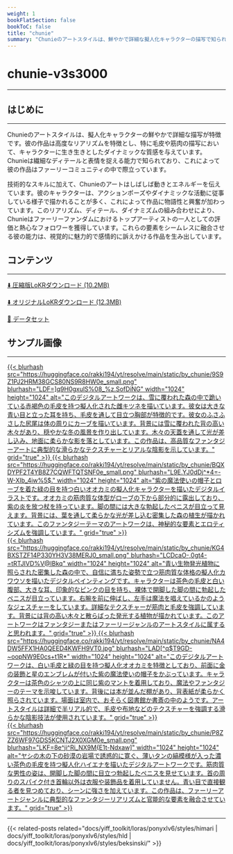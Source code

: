 ```yaml
---
weight: 1
bookFlatSection: false
bookToC: false
title: "chunie"
summary: "Chunieのアートスタイルは、鮮やかで詳細な擬人化キャラクターの描写で知られており、繊細なディテールと表情を捉え、動きとエネルギーを表現することで、ファーリーコミュニティで熱心なフォロワーを獲得しています。"
---
```


<!--markdownlint-disable MD025 MD033 -->

# chunie-v3s3000

---

## はじめに

---

Chunieのアートスタイルは、擬人化キャラクターの鮮やかで詳細な描写が特徴です。彼の作品は高度なリアリズムを特徴とし、特に毛皮や筋肉の描写において、キャラクターに生き生きとしたダイナミックな質感を与えています。Chunieは繊細なディテールと表情を捉える能力で知られており、これによって彼の作品はファーリーコミュニティの中で際立っています。

技術的なスキルに加えて、Chunieのアートはしばしば動きとエネルギーを伝えています。彼のキャラクターは、アクションポーズやダイナミックな活動に従事している様子で描かれることが多く、これによって作品に物語性と興奮が加わっています。このリアリズム、ディテール、ダイナミズムの組み合わせにより、Chunieはファーリーファンダムにおけるトップアーティストの一人としての評価と熱心なフォロワーを獲得しています。これらの要素をシームレスに融合させる彼の能力は、視覚的に魅力的で感情的に訴えかける作品を生み出しています。

## コンテンツ

---

[⬇️ 圧縮版LoKRダウンロード (10.2MB)](https://huggingface.co/rakki194/yt/resolve/main/by_chunie-v3s3000c.safetensors)

[⬇️ オリジナルLoKRダウンロード (12.3MB)](https://huggingface.co/rakki194/yt/resolve/main/by_chunie-v3s3000.safetensors)

[📐 データセット](https://huggingface.co/datasets/k4d3/chunie)

## サンプル画像

---

<div class="image-grid">
  <div class="image-grid-container">
    <a href="https://huggingface.co/rakki194/yt/resolve/main/static/by_chunie/9S9Z1PJ2HRM38GCS80NS9R8HW0e.png">
      {{< blurhash
        src="https://huggingface.co/rakki194/yt/resolve/main/static/by_chunie/9S9Z1PJ2HRM38GCS80NS9R8HW0e_small.png"
        blurhash="LDF=]q9H0gxulS%08_%z.SofDiNG"
        width="1024"
        height="1024"
        alt="このデジタルアートワークは、雪に覆われた森の中で跪いている赤褐色の毛皮を持つ擬人化された雌キツネを描いています。彼女は大きな青い目と立った耳を持ち、毛皮を通して目立つ胸部が特徴的です。彼女のふさふさした尻尾は体の周りにカーブを描いています。背景には雪に覆われた背の高い木々があり、穏やかな冬の風景を作り出しています。木々の天蓋を通して光が差し込み、地面に柔らかな影を落としています。この作品は、高品質なファンタジーアートに典型的な滑らかなテクスチャーとリアルな陰影を示しています。"
        grid="true"
      >}}
    </a>
    <a href="https://huggingface.co/rakki194/yt/resolve/main/static/by_chunie/BQXDYPF2T4YB8Z7CQWFTQTSNF0e.png">
      {{< blurhash
        src="https://huggingface.co/rakki194/yt/resolve/main/static/by_chunie/BQXDYPF2T4YB8Z7CQWFTQTSNF0e_small.png"
        blurhash="L9E.YJ0dDj^*4=-W-XIb_4iw%5$."
        width="1024"
        height="1024"
        alt="紫の魔法使いの帽子とローブを着た緑の目を持つ白いオオカミの擬人化キャラクターを描いたデジタルイラストです。オオカミの筋肉質な体型がローブの下から部分的に露出しており、紫の炎を放つ杖を持っています。脚の間には大きな勃起したペニスが目立って見えます。背景には、葉を通して柔らかな光が差し込む密集した森の植生が描かれています。このファンタジーテーマのアートワークは、神秘的な要素とエロティシズムを強調しています。"
        grid="true"
      >}}
    </a>
  </div>
</div>
<div class="image-grid">
  <div class="image-grid-container">
    <a href="https://huggingface.co/rakki194/yt/resolve/main/static/by_chunie/KG4BXSTZF14P330YH3V38MERJ0.jpg">
      {{< blurhash
        src="https://huggingface.co/rakki194/yt/resolve/main/static/by_chunie/KG4BXSTZF14P330YH3V38MERJ0_small.png"
        blurhash="LCDcaO-,0gt4-=tRTJIVD%V@IBkq"
        width="1024"
        height="1024"
        alt="青い生物発光植物に照らされた密集した森の中で、自信に満ちた姿勢で立つ筋肉質な体格の擬人化カワウソを描いたデジタルペインティングです。キャラクターは茶色の毛皮と白い腹部、大きな耳、印象的なピンクの目を持ち、裸体で開脚した脚の間に勃起したペニスが目立っています。右腕を前に伸ばし、左手は魔法を唱えているかのようなジェスチャーをしています。詳細なテクスチャーが筋肉と毛皮を強調しています。背景には背の高い木々と散らばった発光する植物が描かれています。このアートワークはファンタジーまたはファーリージャンルのアートスタイルに属すると思われます。"
        grid="true"
      >}}
    </a>
    <a href="https://huggingface.co/rakki194/yt/resolve/main/static/by_chunie/up_00018_.png">
      {{< blurhash
        src="https://huggingface.co/rakki194/yt/resolve/main/static/by_chunie/NA4DW5FFX1HA0QEED4KWFH9VT0.jpg"
        blurhash="LAD[^q$T9GD-~oopNW9E0cs+t1R*"
        width="1024"
        height="1024"
        alt="このデジタルアートワークは、白い毛皮と緑の目を持つ擬人化オオカミを特徴としており、前面に金の装飾と星のエンブレムが付いた紫の魔法使いの帽子をかぶっています。キャラクターは茶色のシャツの上に同じ紫のマントを着用しており、魔法やファンタジーのテーマを示唆しています。背後には本が並んだ棚があり、背表紙が柔らかく照らされています。場面は室内で、おそらく図書館か書斎の中のようです。アートスタイルは詳細で半リアル的で、毛皮や布地などのテクスチャーを強調する滑らかな陰影技法が使用されています。"
        grid="true"
      >}}
    </a>
  </div>
</div>
<div class="image-grid">
  <div class="image-grid-container">
    <a href="https://huggingface.co/rakki194/yt/resolve/main/static/by_chunie/P8ZZZ6WF97GDS5KCNTJ2X0XGM0e.png">
      {{< blurhash
        src="https://huggingface.co/rakki194/yt/resolve/main/static/by_chunie/P8ZZZ6WF97GDS5KCNTJ2X0XGM0e_small.png"
        blurhash="LKF=8e^ji^Ri_NX9M{E1t-Ndxaw]"
        width="1024"
        height="1024"
        alt="ヤシの木の下の砂漠の岩場で誘惑的に寛ぐ、薄いタンの縞模様が入った濃い茶色の毛皮を持つ擬人化ハイエナを描いたデジタルアートワークです。筋肉質な男性の姿は、開脚した脚の間に目立つ勃起したペニスを見せています。首の周りのスパイク付き首輪以外は衣服や装飾品を着用していません。青い目で直接観る者を見つめており、シーンに強さを加えています。この作品は、ファーリーアートジャンルに典型的なファンタジーリアリズムと官能的な要素を融合させています。"
        grid="true"
      >}}
    </a>
  </div>
</div>

---

<!--
HUGO_SEARCH_EXCLUDE_START
-->
{{< related-posts related="docs/yiff_toolkit/loras/ponyxlv6/styles/himari | docs/yiff_toolkit/loras/ponyxlv6/styles/hld | docs/yiff_toolkit/loras/ponyxlv6/styles/beksinski/" >}}
<!--
HUGO_SEARCH_EXCLUDE_END
-->
